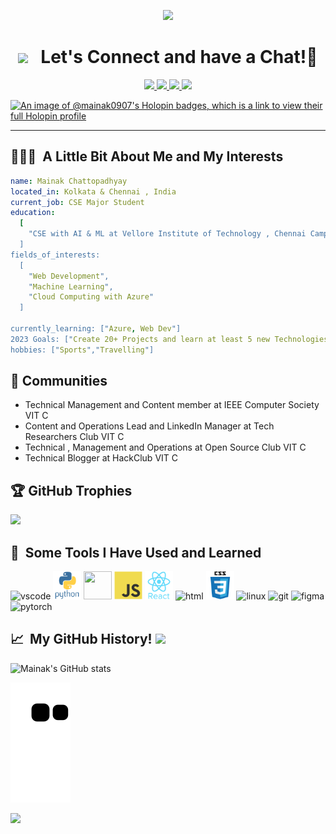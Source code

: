 <p align="center">
  <img src="https://capsule-render.vercel.app/api?type=waving&color=gradient&text=Hello!&height=100&section=header"/>
</p>

<h1 align="center">
<img src="https://emojis.slackmojis.com/emojis/images/1588315024/8823/hyperkitty.gif?1588315024" width="30" /> &nbsp; Let's Connect and have a Chat!💬
</h1>
<p align="center">
 <a href="https://www.linkedin.com/in/mainakc/">
  <img height="50" src="https://user-images.githubusercontent.com/46517096/166973395-19676cd8-f8ec-4abf-83ff-da8243505b82.png"/>
</a>
<a href="https://runtime0907.hashnode.dev/">
  <img height="50" src="https://user-images.githubusercontent.com/46517096/166974096-7aeecad4-483e-4c85-983f-f4b37b3f794e.png"/>
</a>
<a href="https://twitter.com/MainakC81591663">
  <img height="50" src="https://user-images.githubusercontent.com/46517096/166974271-91dfa250-d70b-4cb9-8707-f1bda1b708c3.png"/>
</a>
<a href="https://www.instagram.com/mainak0907/">
  <img height="50" src="https://user-images.githubusercontent.com/46517096/166974368-9798f39f-1f46-499c-b14e-81f0a3f83a06.png"/>
</a>
</p>

[![An image of @mainak0907's Holopin badges, which is a link to view their full Holopin profile](https://holopin.me/mainak0907)](https://holopin.io/@mainak0907)

---

<h2> 👨🏻‍💻 &nbsp;A Little Bit About Me and My Interests</h2>

```yaml
name: Mainak Chattopadhyay
located_in: Kolkata & Chennai , India 
current_job: CSE Major Student
education:
  [
    "CSE with AI & ML at Vellore Institute of Technology , Chennai Campus
  ]
fields_of_interests:
  [
    "Web Development",
    "Machine Learning",
    "Cloud Computing with Azure"
  ]
  
currently_learning: ["Azure, Web Dev"]
2023 Goals: ["Create 20+ Projects and learn at least 5 new Technologies."]
hobbies: ["Sports","Travelling"]
```
## 👯 Communities
* Technical Management and Content member at IEEE Computer Society VIT C
* Content and Operations Lead and LinkedIn Manager at Tech Researchers Club VIT C
* Technical , Management and Operations at Open Source Club VIT C
* Technical Blogger at HackClub VIT C

## 🏆 GitHub Trophies
![](https://github-profile-trophy.vercel.app/?username=mainak0907&theme=radical&no-frame=true&no-bg=false&margin-w=4)

<h2> 🚀 &nbsp;Some Tools I Have Used and Learned</h2>
<p align="left">
<img src="https://cdn.jsdelivr.net/gh/devicons/devicon/icons/vscode/vscode-original.svg" alt="vscode" width="45" height="45"/>
<img src="https://raw.githubusercontent.com/devicons/devicon/master/icons/python/python-original-wordmark.svg" alt="python" width="45" height="45" />
<img src="https://cdn.jsdelivr.net/gh/devicons/devicon/icons/cplusplus/cplusplus-original.svg" width="45" height="45"/>
<img src="https://raw.githubusercontent.com/devicons/devicon/master/icons/javascript/javascript-original.svg" alt="javascript" width="45" height="45" />
<img src="https://raw.githubusercontent.com/devicons/devicon/master/icons/react/react-original-wordmark.svg" alt="react" width="45" height="45" />
<img src="https://cdn.jsdelivr.net/gh/devicons/devicon/icons/html5/html5-original.svg" alt="html" width="45" height="45"/>
<img src="https://raw.githubusercontent.com/devicons/devicon/master/icons/css3/css3-original-wordmark.svg" alt="css3" width="45" height="45" />
<img src="https://cdn.jsdelivr.net/gh/devicons/devicon/icons/linux/linux-original.svg" alt="linux" width="45" height="45"/>       
<img src="https://cdn.jsdelivr.net/gh/devicons/devicon/icons/git/git-original.svg" alt="git" width="45" height="45"/>
<img src="https://cdn.jsdelivr.net/gh/devicons/devicon/icons/figma/figma-original.svg" alt="figma" width="45" height="45"/>   
<img src="https://cdn.jsdelivr.net/gh/devicons/devicon/icons/pytorch/pytorch-original.svg" alt="pytorch" width="45" height="45"/>
</p>


<h2> 📈 &nbsp;My GitHub History! <img src = "https://i.pinimg.com/originals/65/c4/f4/65c4f452571be1261e9c623f7da488ac.gif" width = 35px></h2>
          
![Mainak's GitHub stats](https://github-readme-stats.vercel.app/api?username=mainak0907&show_icons=true&theme=cobalt)          
          
![Snake animation](https://github.com/mainak0907/mainak0907/blob/output/github-contribution-grid-snake.svg)
          
<p align="left">
  <img src="https://capsule-render.vercel.app/api?type=waving&color=gradient&height=100&section=footer"/>
</p>

